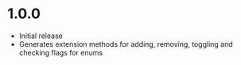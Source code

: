 # 1.0.0

- Initial release
- Generates extension methods for adding, removing, toggling and checking flags for enums

